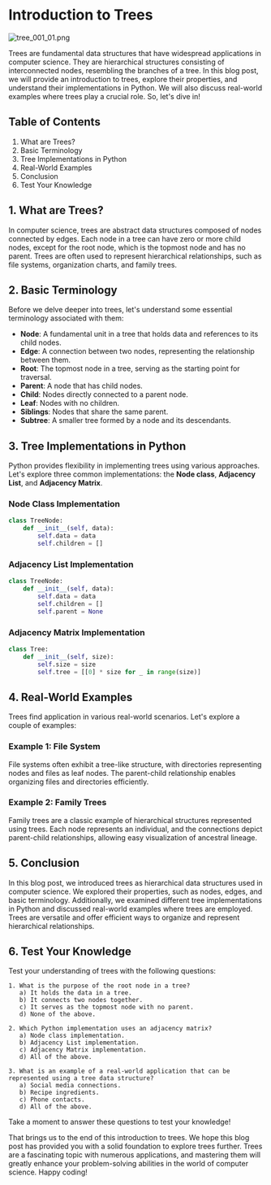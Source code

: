 # Introduction to Trees

![tree_001_01.png](./resources/tree_001_01.png)

Trees are fundamental data structures that have widespread applications in computer science. They are hierarchical structures consisting of interconnected nodes, resembling the branches of a tree. In this blog post, we will provide an introduction to trees, explore their properties, and understand their implementations in Python. We will also discuss real-world examples where trees play a crucial role. So, let's dive in!

## Table of Contents
1. What are Trees?
2. Basic Terminology
3. Tree Implementations in Python
4. Real-World Examples
5. Conclusion
6. Test Your Knowledge

## 1. What are Trees?
In computer science, trees are abstract data structures composed of nodes connected by edges. Each node in a tree can have zero or more child nodes, except for the root node, which is the topmost node and has no parent. Trees are often used to represent hierarchical relationships, such as file systems, organization charts, and family trees.

## 2. Basic Terminology
Before we delve deeper into trees, let's understand some essential terminology associated with them:

- **Node**: A fundamental unit in a tree that holds data and references to its child nodes.
- **Edge**: A connection between two nodes, representing the relationship between them.
- **Root**: The topmost node in a tree, serving as the starting point for traversal.
- **Parent**: A node that has child nodes.
- **Child**: Nodes directly connected to a parent node.
- **Leaf**: Nodes with no children.
- **Siblings**: Nodes that share the same parent.
- **Subtree**: A smaller tree formed by a node and its descendants.

## 3. Tree Implementations in Python
Python provides flexibility in implementing trees using various approaches. Let's explore three common implementations: the **Node class**, **Adjacency List**, and **Adjacency Matrix**.

### Node Class Implementation
```python
class TreeNode:
    def __init__(self, data):
        self.data = data
        self.children = []
```

### Adjacency List Implementation
```python
class TreeNode:
    def __init__(self, data):
        self.data = data
        self.children = []
        self.parent = None
```

### Adjacency Matrix Implementation
```python
class Tree:
    def __init__(self, size):
        self.size = size
        self.tree = [[0] * size for _ in range(size)]
```

## 4. Real-World Examples
Trees find application in various real-world scenarios. Let's explore a couple of examples:

### Example 1: File System
File systems often exhibit a tree-like structure, with directories representing nodes and files as leaf nodes. The parent-child relationship enables organizing files and directories efficiently.

### Example 2: Family Trees
Family trees are a classic example of hierarchical structures represented using trees. Each node represents an individual, and the connections depict parent-child relationships, allowing easy visualization of ancestral lineage.

## 5. Conclusion
In this blog post, we introduced trees as hierarchical data structures used in computer science. We explored their properties, such as nodes, edges, and basic terminology. Additionally, we examined different tree implementations in Python and discussed real-world examples where trees are employed. Trees are versatile and offer efficient ways to organize and represent hierarchical relationships.

## 6. Test Your Knowledge
Test your understanding of trees with the following questions:
```text
1. What is the purpose of the root node in a tree?
   a) It holds the data in a tree.
   b) It connects two nodes together.
   c) It serves as the topmost node with no parent.
   d) None of the above.

2. Which Python implementation uses an adjacency matrix?
   a) Node class implementation.
   b) Adjacency List implementation.
   c) Adjacency Matrix implementation.
   d) All of the above.

3. What is an example of a real-world application that can be represented using a tree data structure?
   a) Social media connections.
   b) Recipe ingredients.
   c) Phone contacts.
   d) All of the above.
```
Take a moment to answer these questions to test your knowledge!

That brings us to the end of this introduction to trees. We hope this blog post has provided you with a solid foundation to explore trees further. Trees are a fascinating topic with numerous applications, and mastering them will greatly enhance your problem-solving abilities in the world of computer science. Happy coding!
